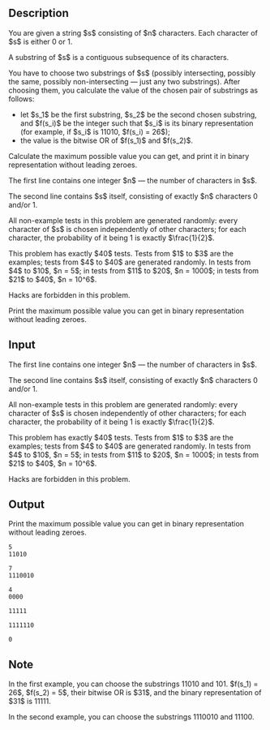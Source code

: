 ## Description

<div><p>You are given a string $s$ consisting of $n$ characters. Each character of $s$ is either <span class="tex-font-style-tt">0</span> or <span class="tex-font-style-tt">1</span>.</p><p>A substring of $s$ is a contiguous subsequence of its characters.</p><p>You have to choose two substrings of $s$ (possibly intersecting, possibly the same, possibly non-intersecting — just any two substrings). After choosing them, you calculate the value of the chosen pair of substrings as follows:</p><ul> <li> let $s_1$ be the first substring, $s_2$ be the second chosen substring, and $f(s_i)$ be the integer such that $s_i$ is its binary representation (for example, if $s_i$ is <span class="tex-font-style-tt">11010</span>, $f(s_i) = 26$); </li><li> the value is the <span class="tex-font-style-bf">bitwise OR</span> of $f(s_1)$ and $f(s_2)$. </li></ul><p>Calculate the maximum possible value you can get, and print it <span class="tex-font-style-bf">in binary representation without leading zeroes</span>.</p></div><div class="input-specification"><p>The first line contains one integer $n$ — the number of characters in $s$.</p><p>The second line contains $s$ itself, consisting of exactly $n$ characters <span class="tex-font-style-tt">0</span> and/or <span class="tex-font-style-tt">1</span>.</p><p><span class="tex-font-style-bf">All non-example tests in this problem are generated randomly: every character of $s$ is chosen independently of other characters; for each character, the probability of it being <span class="tex-font-style-tt">1</span> is exactly $\frac{1}{2}$</span>.</p><p>This problem has exactly $40$ tests. Tests from $1$ to $3$ are the examples; tests from $4$ to $40$ are generated randomly. In tests from $4$ to $10$, $n = 5$; in tests from $11$ to $20$, $n = 1000$; in tests from $21$ to $40$, $n = 10^6$. </p><p><span class="tex-font-style-bf">Hacks are forbidden in this problem.</span></p></div><div class="output-specification"><p>Print the maximum possible value you can get <span class="tex-font-style-bf">in binary representation without leading zeroes</span>.</p></div>

## Input

<p>The first line contains one integer $n$ — the number of characters in $s$.</p><p>The second line contains $s$ itself, consisting of exactly $n$ characters <span class="tex-font-style-tt">0</span> and/or <span class="tex-font-style-tt">1</span>.</p><p><span class="tex-font-style-bf">All non-example tests in this problem are generated randomly: every character of $s$ is chosen independently of other characters; for each character, the probability of it being <span class="tex-font-style-tt">1</span> is exactly $\frac{1}{2}$</span>.</p><p>This problem has exactly $40$ tests. Tests from $1$ to $3$ are the examples; tests from $4$ to $40$ are generated randomly. In tests from $4$ to $10$, $n = 5$; in tests from $11$ to $20$, $n = 1000$; in tests from $21$ to $40$, $n = 10^6$. </p><p><span class="tex-font-style-bf">Hacks are forbidden in this problem.</span></p>

## Output

<p>Print the maximum possible value you can get <span class="tex-font-style-bf">in binary representation without leading zeroes</span>.</p>





```input1
5
11010
```




```input2
7
1110010
```




```input3
4
0000
```




```output1
11111
```




```output2
1111110
```




```output3
0
```



## Note

<p>In the first example, you can choose the substrings <span class="tex-font-style-tt">11010</span> and <span class="tex-font-style-tt">101</span>. $f(s_1) = 26$, $f(s_2) = 5$, their bitwise OR is $31$, and the binary representation of $31$ is <span class="tex-font-style-tt">11111</span>.</p><p>In the second example, you can choose the substrings <span class="tex-font-style-tt">1110010</span> and <span class="tex-font-style-tt">11100</span>.</p>
